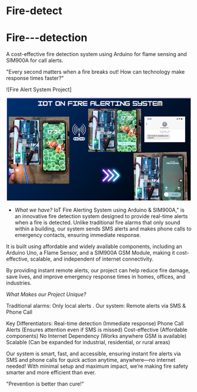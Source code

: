 # Fire-detect
# Fire---detection
A cost-effective fire detection system using Arduino for flame sensing and SIM900A for call alerts.

 "Every second matters when a fire breaks out! 
How can technology make response times faster?" 

![Fire Alert System Project]

<p align="center">
  <img src="Images/Iot%20Project.png" alt="IoT Project Demo" width="500"/>
</p>


- *What we have?*
IoT Fire Alerting System using Arduino & SIM900A," is an innovative fire detection system designed to provide real-time alerts when a fire is detected. Unlike traditional fire alarms that only sound within a building, our system sends SMS alerts and makes phone calls to emergency contacts, ensuring immediate response.

It is built using affordable and widely available components, including an Arduino Uno, a Flame Sensor, and a SIM900A GSM Module, making it cost-effective, scalable, and independent of internet connectivity.

By providing instant remote alerts, our project can help reduce fire damage, save lives, and improve emergency response times in homes, offices, and industries.

*What Makes our Project Unique?*

Traditional alarms: Only local alerts .
Our system: Remote alerts via SMS & Phone Call 

Key Differentiators:
 Real-time detection (Immediate response)
 Phone Call Alerts (Ensures attention even if SMS is missed)
 Cost-effective (Affordable components)
 No Internet Dependency (Works anywhere GSM is available)
Scalable (Can be expanded for industrial, residential, or rural areas)

Our system is smart, fast, and accessible, ensuring instant fire alerts via SMS and phone calls for quick action anytime, anywhere—no internet needed!
 With minimal setup and maximum impact, we’re making fire safety smarter and more efficient than ever. 

"Prevention is better than cure!"

